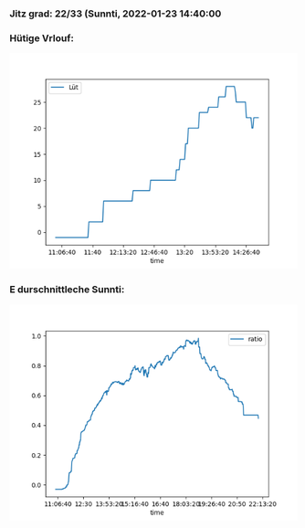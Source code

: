 ### Jitz grad: 22/33 (Sunnti, 2022-01-23 14:40:00

### Hütige Vrlouf:
![Graph](Today.png)

### E durschnittleche Sunnti:
![Graph](Sunnti.png)